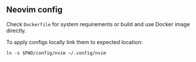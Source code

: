 
## Neovim config

Check `Dockerfile` for system requirements or build and use Docker image directly.

To apply configs locally link them to expected location:

    ln -s $PWD/config/nvim ~/.config/nvim

